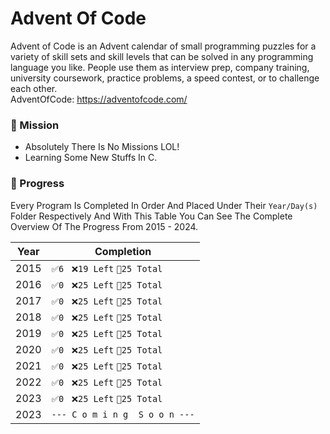 # Advent Of Code
Advent of Code is an Advent calendar of small programming puzzles for a variety of skill sets and skill levels that can be solved in any programming language you like. People use them as interview prep, company training, university coursework, practice problems, a speed contest, or to challenge each other. \
AdventOfCode: https://adventofcode.com/

### 📝 Mission
- Absolutely There Is No Missions LOL!
- Learning Some New Stuffs In C.

### 🎉 Progress
  Every Program Is Completed In Order And Placed Under Their `Year/Day(s)` Folder Respectively And With This Table You Can See The Complete Overview Of The Progress From 2015 - 2024.
  
| Year | Completion |
|------|----------|
| 2015 | `✅6 ` `❌19 Left` `🔅25 Total` |
| 2016 | `✅0 ` `❌25 Left` `🔅25 Total` |
| 2017 | `✅0 ` `❌25 Left` `🔅25 Total` |
| 2018 | `✅0 ` `❌25 Left` `🔅25 Total` |
| 2019 | `✅0 ` `❌25 Left` `🔅25 Total` |
| 2020 | `✅0 ` `❌25 Left` `🔅25 Total` |
| 2021 | `✅0 ` `❌25 Left` `🔅25 Total` |
| 2022 | `✅0 ` `❌25 Left` `🔅25 Total` |
| 2023 | `✅0 ` `❌25 Left` `🔅25 Total` |
| 2023 | ` --- C o m i n g  S o o n --- ` |

